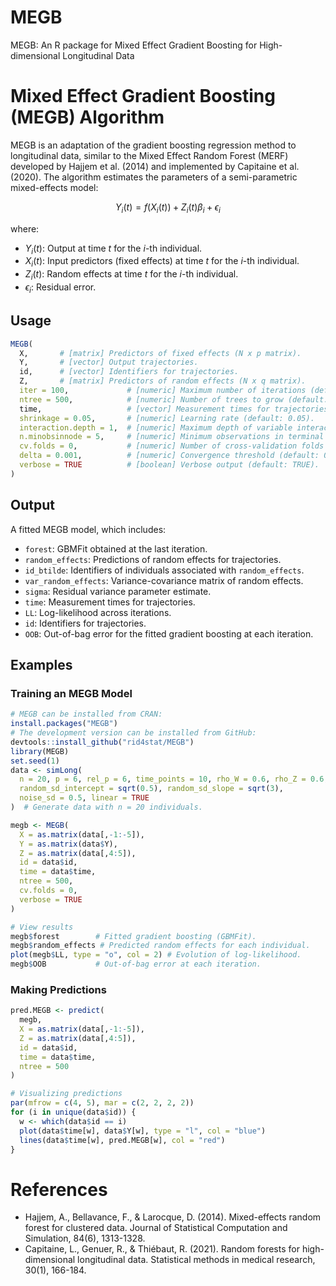 # MEGB
MEGB: An R package for Mixed Effect Gradient Boosting for High-dimensional Longitudinal Data
# Mixed Effect Gradient Boosting (MEGB) Algorithm

MEGB is an adaptation of the gradient boosting regression method to longitudinal data, similar to the Mixed Effect Random Forest (MERF) developed by Hajjem et al. (2014) and implemented by Capitaine et al. (2020). The algorithm estimates the parameters of a semi-parametric mixed-effects model:

$$ Y_i(t) = f(X_i(t)) + Z_i(t)\beta_i + \epsilon_i $$

where:
- $Y_i(t)$: Output at time $t$ for the $i$-th individual.
- $X_i(t)$: Input predictors (fixed effects) at time $t$ for the $i$-th individual.
- $Z_i(t)$: Random effects at time $t$ for the $i$-th individual.
- $\epsilon_i$: Residual error.

## Usage

```R
MEGB(
  X,       # [matrix] Predictors of fixed effects (N x p matrix).
  Y,       # [vector] Output trajectories.
  id,      # [vector] Identifiers for trajectories.
  Z,       # [matrix] Predictors of random effects (N x q matrix).
  iter = 100,             # [numeric] Maximum number of iterations (default: 100).
  ntree = 500,            # [numeric] Number of trees to grow (default: 500).
  time,                   # [vector] Measurement times for trajectories.
  shrinkage = 0.05,       # [numeric] Learning rate (default: 0.05).
  interaction.depth = 1,  # [numeric] Maximum depth of variable interactions (default: 1).
  n.minobsinnode = 5,     # [numeric] Minimum observations in terminal nodes (default: 5).
  cv.folds = 0,           # [numeric] Number of cross-validation folds (default: 0).
  delta = 0.001,          # [numeric] Convergence threshold (default: 0.001).
  verbose = TRUE          # [boolean] Verbose output (default: TRUE).
)
```

## Output

A fitted MEGB model, which includes:

- `forest`: GBMFit obtained at the last iteration.
- `random_effects`: Predictions of random effects for trajectories.
- `id_btilde`: Identifiers of individuals associated with `random_effects`.
- `var_random_effects`: Variance-covariance matrix of random effects.
- `sigma`: Residual variance parameter estimate.
- `time`: Measurement times for trajectories.
- `LL`: Log-likelihood across iterations.
- `id`: Identifiers for trajectories.
- `OOB`: Out-of-bag error for the fitted gradient boosting at each iteration.

## Examples

### Training an MEGB Model

```R
# MEGB can be installed from CRAN:
install.packages("MEGB")
# The development version can be installed from GitHub:
devtools::install_github("rid4stat/MEGB")
library(MEGB)
set.seed(1)
data <- simLong(
  n = 20, p = 6, rel_p = 6, time_points = 10, rho_W = 0.6, rho_Z = 0.6,
  random_sd_intercept = sqrt(0.5), random_sd_slope = sqrt(3),
  noise_sd = 0.5, linear = TRUE
)  # Generate data with n = 20 individuals.

megb <- MEGB(
  X = as.matrix(data[,-1:-5]),
  Y = as.matrix(data$Y),
  Z = as.matrix(data[,4:5]),
  id = data$id,
  time = data$time,
  ntree = 500,
  cv.folds = 0,
  verbose = TRUE
)

# View results
megb$forest        # Fitted gradient boosting (GBMFit).
megb$random_effects # Predicted random effects for each individual.
plot(megb$LL, type = "o", col = 2) # Evolution of log-likelihood.
megb$OOB           # Out-of-bag error at each iteration.
```

### Making Predictions

```R
pred.MEGB <- predict(
  megb,
  X = as.matrix(data[,-1:-5]),
  Z = as.matrix(data[,4:5]),
  id = data$id,
  time = data$time,
  ntree = 500
)

# Visualizing predictions
par(mfrow = c(4, 5), mar = c(2, 2, 2, 2))
for (i in unique(data$id)) {
  w <- which(data$id == i)
  plot(data$time[w], data$Y[w], type = "l", col = "blue")
  lines(data$time[w], pred.MEGB[w], col = "red")
}
```
# References
- Hajjem, A., Bellavance, F., & Larocque, D. (2014). Mixed-effects random forest for clustered data. Journal of Statistical Computation and Simulation, 84(6), 1313-1328.
- Capitaine, L., Genuer, R., & Thiébaut, R. (2021). Random forests for high-dimensional longitudinal data. Statistical methods in medical research, 30(1), 166-184.
